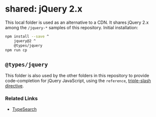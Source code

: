 # shared: jQuery 2.x

This local folder is used as an alternative to a CDN. It shares jQuery 2.x among the `/jquery-*` samples of this repository. Initial installation:

```bash
npm install --save ^
    jquery@2 ^
    @types/jquery
npm run cp
```

## `@types/jquery`

This folder is also used by the other folders in this repository to provide code-completion for jQuery JavaScript, using the `reference`, [triple-slash directive](https://www.typescriptlang.org/docs/handbook/triple-slash-directives.html).

### Related Links

* [TypeSearch](https://microsoft.github.io/TypeSearch/)